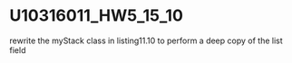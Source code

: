 # U10316011_HW5_15_10
rewrite the myStack class in listing11.10 to perform a deep copy of the list field
